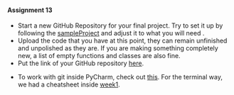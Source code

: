 #### Assignment 13

- Start a new GitHub Repository for your final project. Try to set it up by following the [sampleProject](https://github.com/cqx931/sampleProject) and adjust it to what you will need .
- Upload the code that you have at this point, they can remain unfinished and unpolished as they are. If you are making something completely new, a list of empty functions and classes are also fine.
- Put the link of your GitHub repository [here](https://docs.google.com/spreadsheets/d/1KYFieCFpw-4lFO2S9FHEhjqngLjgRqUSfYNCtOjWvS0/edit?gid=0#gid=0).

* To work with git inside PyCharm, check out [this](https://www.jetbrains.com/help/pycharm/manage-projects-hosted-on-github.html#share-on-GitHub).
For the terminal way, we had a cheatsheet inside [week1](https://github.com/cqx931/techBasics1/blob/main/week1/setup.md).